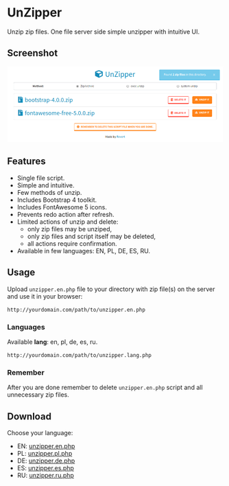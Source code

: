 # UnZipper
Unzip zip files. One file server side simple unzipper with intuitive UI.

## Screenshot
[![UnZipper](screenshot.png)](screenshot.png)

## Features
- Single file script.
- Simple and intuitive.
- Few methods of unzip.
- Includes Bootstrap 4 toolkit.
- Includes FontAwesome 5 icons.
- Prevents redo action after refresh.
- Limited actions of unzip and delete:
    - only zip files may be unziped,
    - only zip files and script itself may be deleted,
    - all actions require confirmation.
- Available in few languages: EN, PL, DE, ES, RU.

## Usage
Upload `unzipper.en.php` file to your directory with zip file(s) on the server and use it in your browser:
```
http://yourdomain.com/path/to/unzipper.en.php
```
### Languages
Available **lang**: en, pl, de, es, ru.
```
http://yourdomain.com/path/to/unzipper.lang.php
```
### Remember
After you are done remember to delete `unzipper.en.php` script and all unnecessary zip files.

## Download
Choose your language:
- EN: [unzipper.en.php](https://raw.github.com/riwert/unzipper/master/unzipper.en.php)
- PL: [unzipper.pl.php](https://raw.github.com/riwert/unzipper/master/unzipper.pl.php)
- DE: [unzipper.de.php](https://raw.github.com/riwert/unzipper/master/unzipper.de.php)
- ES: [unzipper.es.php](https://raw.github.com/riwert/unzipper/master/unzipper.es.php)
- RU: [unzipper.ru.php](https://raw.github.com/riwert/unzipper/master/unzipper.ru.php)
